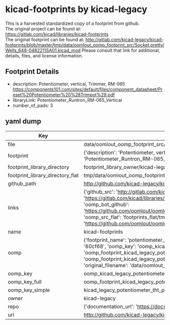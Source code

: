 # kicad-footprints by kicad-legacy  
This is a harvested standardized copy of a footprint from github.  
The original project can be found at:  
https://gitlab.com/kicad/libraries/kicad-footprints  
The original footprint can be found at:
http://gitlab.com/kicad-legacy/kicad-footprints/blob/master/tmp/data/oomlout_oomp_footprint_src/Socket.pretty/Wells_648-0482211SA01.kicad_mod
Please consult that link for additional, details, files, and license information.  
## Footprint Details
* description: Potentiometer, vertical, Trimmer, RM-065 https://components101.com/sites/default/files/component_datasheet/Preset%20Potentiometer%20%28Trimpot%29.pdf  
* libraryLink: Potentiometer_Runtron_RM-065_Vertical  
* number_of_pads: 3  
## yaml dump  
| Key | Value |  
| --- | --- |  
| file | data/oomlout_oomp_footprint_src/kicad-footprints/Potentiometer_THT.pretty/Potentiometer_Runtron_RM-065_Vertical.kicad_mod |  
| footprint | {'description': 'Potentiometer, vertical, Trimmer, RM-065 https://components101.com/sites/default/files/component_datasheet/Preset%20Potentiometer%20%28Trimpot%29.pdf', 'libraryLink': 'Potentiometer_Runtron_RM-065_Vertical', 'number_of_pads': 3} |  
| footprint_library_directory | footprint_library_owner/kicad-legacy_kicad-footprints |  
| footprint_library_directory_flat | tmp/data/oomlout_oomp_footprint_src/footprints_flat/kicad_legacy_potentiometer_tht_potentiometer_runtron_rm_065_vertical/working |  
| github_path | http://github.com/kicad-legacy/kicad-footprints/blob/master/tmp/data/oomlout_oomp_footprint_src/Potentiometer_THT.pretty/Potentiometer_Runtron_RM-065_Vertical.kicad_mod |  
| links | {'github_src': 'http://gitlab.com/kicad-legacy/kicad-footprints/blob/master/tmp/data/oomlout_oomp_footprint_src/Socket.pretty/Wells_648-0482211SA01.kicad_mod', 'github_src_repo': 'https://gitlab.com/kicad/libraries/kicad-footprints', 'oomp_bot': 'tmp/data/oomlout_oomp_footprint_src/footprints/kicad_legacy_potentiometer_tht_potentiometer_runtron_rm_065_vertical/working', 'oomp_bot_github': 'https://github.com/oomlout/oomlout_oomp_footprint_bot/tree/main/tmp/data/oomlout_oomp_footprint_src/footprints/kicad_legacy_potentiometer_tht_potentiometer_runtron_rm_065_vertical/working', 'oomp_src_flat': 'footprints_flat/tmp/data/oomlout_oomp_footprint_src/footprints_flat/kicad_legacy_potentiometer_tht_potentiometer_runtron_rm_065_vertical/working', 'oomp_src_flat_github': 'https://github.com/oomlout/oomlout_oomp_footprint_src/tree/main/tmp/data/oomlout_oomp_footprint_src/footprints_flat/kicad_legacy_potentiometer_tht_potentiometer_runtron_rm_065_vertical/working'} |  
| name | kicad-footprints |  
| oomp | {'footprint_name': 'potentiometer_runtron_rm_065_vertical', 'library_name': 'potentiometer_tht', 'md5': '80cf684cbddc675ad7c376091e32414b', 'md5_10': '80cf684cbd', 'md5_5': '80cf6', 'md5_6': '80cf68', 'oomp_key': 'oomp_kicad_legacy_potentiometer_tht_potentiometer_runtron_rm_065_vertical', 'oomp_key_extra': 'oomp_footprint_kicad_legacy_potentiometer_tht_potentiometer_runtron_rm_065_vertical', 'oomp_key_full': 'oomp_footprint_kicad_legacy_potentiometer_tht_potentiometer_runtron_rm_065_vertical_80cf68', 'oomp_key_simple': 'kicad_legacy_potentiometer_tht_potentiometer_runtron_rm_065_vertical', 'original_filename': 'data/oomlout_oomp_footprint_src/kicad-footprints/Potentiometer_THT.pretty/Potentiometer_Runtron_RM-065_Vertical.kicad_mod', 'owner_name': 'kicad_legacy'} |  
| oomp_key | oomp_kicad_legacy_potentiometer_tht_potentiometer_runtron_rm_065_vertical |  
| oomp_key_full | oomp_footprint_kicad_legacy_potentiometer_tht_potentiometer_runtron_rm_065_vertical |  
| oomp_key_simple | kicad_legacy_potentiometer_tht_potentiometer_runtron_rm_065_vertical |  
| owner | kicad-legacy |  
| repo | {'documentation_url': 'https://docs.github.com/rest/repos/repos#get-a-repository', 'message': 'Not Found'} |  
| url | http://github.com/kicad-legacy/kicad-footprints |  

